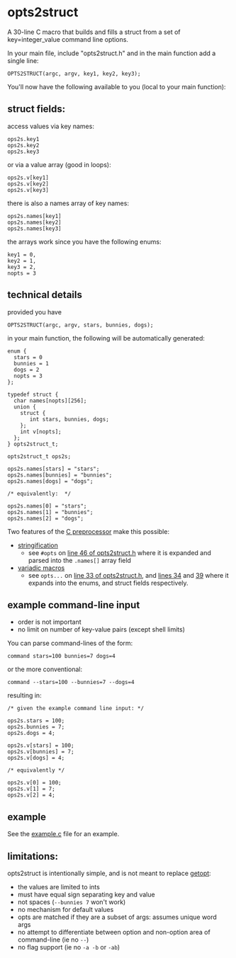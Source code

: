 opts2struct
===========

A 30-line C macro that builds and fills a struct from a set of key=integer_value command line options.


In your main file, include "opts2struct.h" and in the main function add a single line:

    OPTS2STRUCT(argc, argv, key1, key2, key3);

You'll now have the following available to you (local to your main function):


struct fields:
--------------

access values via key names:

    ops2s.key1
    ops2s.key2
    ops2s.key3

or via a value array (good in loops):

    ops2s.v[key1]
    ops2s.v[key2]
    ops2s.v[key3]

there is also a names array of key names:

    ops2s.names[key1]
    ops2s.names[key2]
    ops2s.names[key3]

the arrays work since you have the following enums:

    key1 = 0,
    key2 = 1,
    key3 = 2,
    nopts = 3

technical details
-----------------

provided you have 

    OPTS2STRUCT(argc, argv, stars, bunnies, dogs);

in your main function, the following will be automatically generated:

    enum {
      stars = 0
      bunnies = 1
      dogs = 2
      nopts = 3
    };
    
    typedef struct {
      char names[nopts][256];
      union {
        struct {
           int stars, bunnies, dogs;
        };
        int v[nopts];
      };
    } opts2struct_t;
    
    opts2struct_t ops2s;
    
    ops2s.names[stars] = "stars";
    ops2s.names[bunnies] = "bunnies";
    ops2s.names[dogs] = "dogs";

    /* equivalently:  */
    
    ops2s.names[0] = "stars";
    ops2s.names[1] = "bunnies";
    ops2s.names[2] = "dogs";

Two features of the [C preprocessor](https://gcc.gnu.org/onlinedocs/cpp/index.html#Top) make this possible:
- [stringification](https://gcc.gnu.org/onlinedocs/cpp/Stringification.html#Stringification)
    - see `#opts` on [line 46 of opts2struct.h](https://github.com/bdsinger/opts2struct/blob/master/opts2struct.h#L46) where it is expanded and parsed into the `.names[]` array field
- [variadic macros](https://gcc.gnu.org/onlinedocs/cpp/Variadic-Macros.html#Variadic-Macros)
    - see `opts...` on [line 33 of opts2struct.h](https://github.com/bdsinger/opts2struct/blob/master/opts2struct.h#L33), and [lines 34](https://github.com/bdsinger/opts2struct/blob/master/opts2struct.h#L34) and [39](https://github.com/bdsinger/opts2struct/blob/master/opts2struct.h#L39)  where it expands into the enums, and struct fields respectively.

example command-line input
--------------------------

- order is not important
- no limit on number of key-value pairs (except shell limits)

You can parse command-lines of the form:

    command stars=100 bunnies=7 dogs=4

or the more conventional:

    command --stars=100 --bunnies=7 --dogs=4

resulting in:

    /* given the example command line input: */

    ops2s.stars = 100;
    ops2s.bunnies = 7;
    ops2s.dogs = 4;
    
    ops2s.v[stars] = 100;
    ops2s.v[bunnies] = 7;
    ops2s.v[dogs] = 4;
    
    /* equivalently */
    
    ops2s.v[0] = 100;
    ops2s.v[1] = 7;
    ops2s.v[2] = 4;
    
    
example
------
See the [example.c](https://github.com/bdsinger/opts2struct/blob/master/example.c) file for an example.

limitations:
------
opts2struct is intentionally simple, and is not meant to replace [getopt](http://en.wikipedia.org/wiki/Getopt): 
- the values are limited to ints
- must have equal sign separating key and value
- not spaces (`--bunnies 7` won't work)
- no mechanism for default values
- opts are matched if they are a subset of args: assumes unique word args
- no attempt to differentiate between option and non-option area of command-line (ie no `--`)
- no flag support (ie no `-a -b` or `-ab`)
